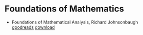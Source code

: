 # Foundations of Mathematics

- Foundations of Mathematical Analysis, Richard Johnsonbaugh [goodreads](https://www.goodreads.com/book/show/682044.Foundations_of_Mathematical_Analysis) [download](http://abelo.zlibcdn.com/dtoken/fd87261abac3ec1d3796951259b62ae6/Foundations_of_Mathematical_Analysis_by_RICHARD_JO_3569873_(z-lib.org).pdf)
